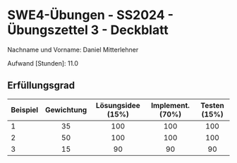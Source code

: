 # **SWE4-Übungen - SS2024 - Übungszettel 3 - Deckblatt**

Nachname und Vorname: Daniel Mitterlehner

Aufwand [Stunden]:    11.0

## **Erfüllungsgrad**

| Beispiel  | Gewichtung  | Lösungsidee (15%) | Implement. (70%) | Testen (15%) |
| --------- | :---------: |:-----------------:|:----------------:|:------------:|
| 1         | 35          |        100        |       100        |     100      |
| 2         | 50          |        100        |       100        |     100      |
| 3         | 15          |        90         |        90        |      90      |
